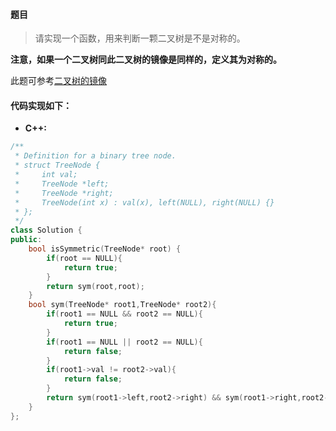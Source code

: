 
#### 题目
> 请实现一个函数，用来判断一颗二叉树是不是对称的。

**注意，如果一个二叉树同此二叉树的镜像是同样的，定义其为对称的。**

此题可参考[二叉树的镜像](https://github.com/murufeng/LeetCode-Algorithm/blob/master/%E5%89%91%E6%8C%87Offer%E7%B3%BB%E5%88%97/%E4%BA%8C%E5%8F%89%E6%A0%91/3.%20%E4%BA%8C%E5%8F%89%E6%A0%91%E7%9A%84%E9%95%9C%E5%83%8F.md)

#### 代码实现如下：
- **C++:**
```cpp
/**
 * Definition for a binary tree node.
 * struct TreeNode {
 *     int val;
 *     TreeNode *left;
 *     TreeNode *right;
 *     TreeNode(int x) : val(x), left(NULL), right(NULL) {}
 * };
 */
class Solution {
public:
    bool isSymmetric(TreeNode* root) {
        if(root == NULL){
            return true;
        }
        return sym(root,root);   
    }
    bool sym(TreeNode* root1,TreeNode* root2){
        if(root1 == NULL && root2 == NULL){
            return true;
        }
        if(root1 == NULL || root2 == NULL){
            return false;
        }
        if(root1->val != root2->val){
            return false;
        }
        return sym(root1->left,root2->right) && sym(root1->right,root2->left);
    }
};

```
